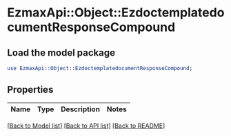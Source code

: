 # EzmaxApi::Object::EzdoctemplatedocumentResponseCompound

## Load the model package
```perl
use EzmaxApi::Object::EzdoctemplatedocumentResponseCompound;
```

## Properties
Name | Type | Description | Notes
------------ | ------------- | ------------- | -------------

[[Back to Model list]](../README.md#documentation-for-models) [[Back to API list]](../README.md#documentation-for-api-endpoints) [[Back to README]](../README.md)


